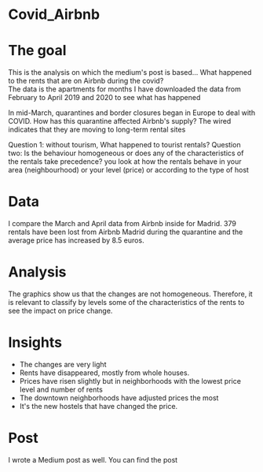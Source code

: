 # Covid_Airbnb

# The goal
This is the analysis on which the medium's post is based...
What happened to the rents that are on Airbnb during the covid?  
The data is the apartments for months I have downloaded the data from February to April 2019 and 2020 to see what has happened

In mid-March, quarantines and border closures began in Europe to deal with COVID. 
How has this quarantine affected Airbnb's supply? The wired indicates that they are moving to long-term rental sites 

Question 1: without tourism, What happened to tourist rentals?
Question two: Is the behaviour homogeneous or does any of the characteristics of the rentals take precedence?
you look at how the rentals behave in your area (neighbourhood) or your level (price) or according to the type of host

# Data 
I compare the March and April data from Airbnb inside for Madrid.
379 rentals have been lost from Airbnb Madrid during the quarantine and the average price has increased by 8.5 euros.


# Analysis
The graphics show us that the changes are not homogeneous. 
Therefore, it is relevant to classify by levels some of the characteristics of the rents to see the impact on price change.


# Insights
* The changes are very light
* Rents have disappeared, mostly from whole houses. 
* Prices have risen slightly but in neighborhoods with the lowest price level and number of rents
* The downtown neighborhoods have adjusted prices the most
* It's the new hostels that have changed the price.

# Post
I wrote a Medium post as well. You can find the post
